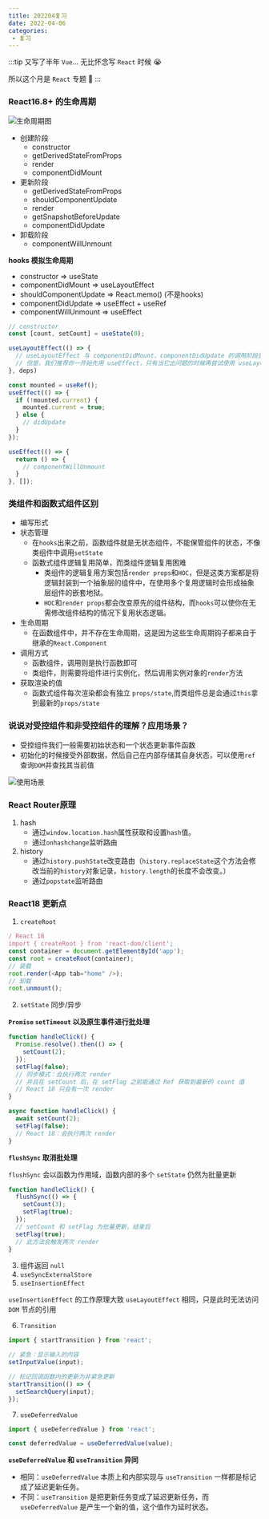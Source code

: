 ```yaml
---
title: 202204复习
date: 2022-04-06
categories:
 - 复习
---
```


:::tip
又写了半年 `Vue`... 无比怀念写 `React` 时候 😭

所以这个月是 `React` 专题 🐶
:::

### React16.8+ 的生命周期

![生命周期图](https://p1-jj.byteimg.com/tos-cn-i-t2oaga2asx/gold-user-assets/2019/3/5/1694ce0b5f258496~tplv-t2oaga2asx-zoom-in-crop-mark:1304:0:0:0.awebp)

* 创建阶段
  * constructor
  * getDerivedStateFromProps
  * render
  * componentDidMount
* 更新阶段
  * getDerivedStateFromProps
  * shouldComponentUpdate
  * render
  * getSnapshotBeforeUpdate
  * componentDidUpdate
* 卸载阶段
  * componentWillUnmount

**hooks 模拟生命周期**

* constructor => useState
* componentDidMount => useLayoutEffect
* shouldComponentUpdate => React.memo() (不是hooks)
* componentDidUpdate => useEffect + useRef
* componentWillUnmount => useEffect

```js
// constructor
const [count, setCount] = useState(0);

useLayoutEffect(() => {
  // useLayoutEffect 与 componentDidMount、componentDidUpdate 的调用阶段是一样的。
  // 但是，我们推荐你一开始先用 useEffect，只有当它出问题的时候再尝试使用 useLayoutEffect
}, deps)

const mounted = useRef();
useEffect(() => {
  if (!mounted.current) {
    mounted.current = true;
  } else {
    // didUpdate
  }
});

useEffect(() => {
  return () => {
    // componentWillUnmount
  }
}, []);
```

### 类组件和函数式组件区别

* 编写形式
* 状态管理
  * 在`hooks`出来之前，函数组件就是无状态组件，不能保管组件的状态，不像类组件中调用`setState`
  * 函数式组件逻辑复用简单，而类组件逻辑复用困难
    * 类组件的逻辑复用方案包括`render props`和`HOC`，但是这类方案都是将逻辑封装到一个抽象层的组件中，在使用多个复用逻辑时会形成抽象层组件的嵌套地狱。
    * `HOC`和`render props`都会改变原先的组件结构，而`hooks`可以使你在无需修改组件结构的情况下复用状态逻辑。
* 生命周期
  * 在函数组件中，并不存在生命周期，这是因为这些生命周期钩子都来自于继承的`React.Component`
* 调用方式
  * 函数组件，调用则是执行函数即可
  * 类组件，则需要将组件进行实例化，然后调用实例对象的`render`方法
* 获取渲染的值
  * 函数式组件每次渲染都会有独立 `props/state`,而类组件总是会通过`this`拿到最新的`props/state`

### 说说对受控组件和非受控组件的理解？应用场景？ 

* 受控组件我们一般需要初始状态和一个状态更新事件函数
* 初始化的时候接受外部数据，然后自己在内部存储其自身状态，可以使用`ref`查询`DOM`并查找其当前值

![使用场景](https://static.vue-js.com/f28aed20-df2f-11eb-ab90-d9ae814b240d.png)

### React Router原理

1. hash
   * 通过`window.location.hash`属性获取和设置`hash`值。
   * 通过`onhashchange`监听路由
2. history
   * 通过`history.pushState`改变路由（`history.replaceState`这个方法会修改当前的`history`对象记录，`history.length`的长度不会改变。）
   * 通过`popstate`监听路由

### React18 更新点

1. `createRoot`

```js
/ React 18
import { createRoot } from 'react-dom/client';
const container = document.getElementById('app');
const root = createRoot(container);
// 装载
root.render(<App tab="home" />);
// 卸载
root.unmount();
```

2. `setState` 同步/异步

**`Promise` `setTimeout` 以及原生事件进行批处理**

```js
function handleClick() {
  Promise.resolve().then(() => {
    setCount(2);
  });
  setFlag(false);
  // 同步模式：会执行两次 render
  // 并且在 setCount 后，在 setFlag 之前能通过 Ref 获取到最新的 count 值
  // React 18 只会有一次 render
}

async function handleClick() {
  await setCount(2);
  setFlag(false);
  // React 18：会执行两次 render
}
```

**`flushSync` 取消批处理**

`flushSync` 会以函数为作用域，函数内部的多个 `setState` 仍然为批量更新

```js
function handleClick() {
  flushSync(() => {
    setCount(3);
    setFlag(true);
  });
  // setCount 和 setFlag 为批量更新，结束后
  setFlag(true);
  // 此方法会触发两次 render
}
```

3. 组件返回 `null`
4. `useSyncExternalStore`
5. `useInsertionEffect`

`useInsertionEffect` 的工作原理大致 `useLayoutEffect` 相同，只是此时无法访问 `DOM` 节点的引用

6. `Transition`

```js
import { startTransition } from 'react';

// 紧急：显示输入的内容
setInputValue(input);

// 标记回调函数内的更新为非紧急更新
startTransition(() => {
  setSearchQuery(input);
});
```

7. `useDeferredValue`

```js
import { useDeferredValue } from 'react';

const deferredValue = useDeferredValue(value);
```

**`useDeferredValue` 和 `useTransition` 异同**

* 相同：`useDeferredValue` 本质上和内部实现与 `useTransition` 一样都是标记成了延迟更新任务。
* 不同：`useTransition` 是把更新任务变成了延迟更新任务，而 `useDeferredValue` 是产生一个新的值，这个值作为延时状态。







































